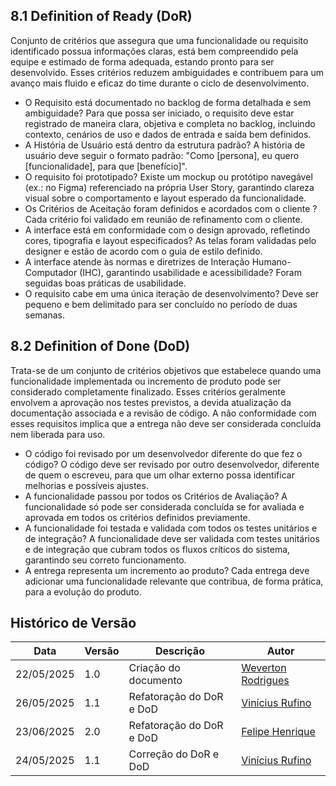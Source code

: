 ## 8.1 Definition of Ready (DoR)

Conjunto de critérios que assegura que uma funcionalidade ou requisito identificado possua informações claras, está bem compreendido pela equipe e estimado de forma adequada, estando pronto para ser desenvolvido. Esses critérios reduzem ambiguidades e contribuem para um avanço mais fluido e eficaz do time durante o ciclo de desenvolvimento.

- O Requisito está documentado no backlog de forma detalhada e sem ambiguidade? Para que possa ser iniciado, o requisito deve estar registrado de maneira clara, objetiva e completa no backlog, incluindo contexto, cenários de uso e dados de entrada e saída bem definidos.
- A História de Usuário está dentro da estrutura padrão? A história de usuário deve seguir o formato padrão: "Como [persona], eu quero [funcionalidade], para que [benefício]".
- O requisito foi prototipado? Existe um mockup ou protótipo navegável (ex.: no Figma) referenciado na própria User Story, garantindo clareza visual sobre o comportamento e layout esperado da funcionalidade.
- Os Critérios de Aceitação foram definidos e acordados com o cliente ? Cada critério foi validado em reunião de refinamento com o cliente.
- A interface está em conformidade com o design aprovado, refletindo cores, tipografia e layout especificados? As telas foram validadas pelo designer e estão de acordo com o guia de estilo definido.
- A interface atende às normas e diretrizes de Interação Humano-Computador (IHC), garantindo usabilidade e acessibilidade? Foram seguidas boas práticas de usabilidade.
- O requisito cabe em uma única iteração de desenvolvimento? Deve ser pequeno e bem delimitado para ser concluído no período de duas semanas.

## 8.2 Definition of Done (DoD)

Trata-se de um conjunto de critérios objetivos que estabelece quando uma funcionalidade implementada ou incremento de produto pode ser considerado completamente finalizado. Esses critérios geralmente envolvem a aprovação nos testes previstos, a devida atualização da documentação associada e a revisão de código. A não conformidade com esses requisitos implica que a entrega não deve ser considerada concluída nem liberada para uso.

- O código foi revisado por um desenvolvedor diferente do que fez o código? O código deve ser revisado por outro desenvolvedor, diferente de quem o escreveu, para que um olhar externo possa identificar melhorias e possíveis ajustes.
- A funcionalidade passou por todos os Critérios de Avaliação? A funcionalidade só pode ser considerada concluída se for avaliada e aprovada em todos os critérios definidos previamente.
- A funcionalidade foi testada e validada com todos os testes unitários e de integração? A funcionalidade deve ser validada com testes unitários e de integração que cubram todos os fluxos críticos do sistema, garantindo seu correto funcionamento.
- A entrega representa um incremento ao produto? Cada entrega deve adicionar uma funcionalidade relevante que contribua, de forma prática, para a evolução do produto.

## Histórico de Versão

|Data|Versão|Descrição|Autor|
|---|---|---|---|
|22/05/2025|1.0|Criação do documento|[Weverton Rodrigues](https://github.com/vevetin)|
|26/05/2025|1.1|Refatoração do DoR e DoD|[Vinícius Rufino](https://github.com/RufinoVfR)|
|23/06/2025|2.0|Refatoração do DoR e DoD|[Felipe Henrique](https://github.com/fhenrique77)|
|24/05/2025|1.1|Correção do DoR e DoD|[Vinícius Rufino](https://github.com/RufinoVfR)|